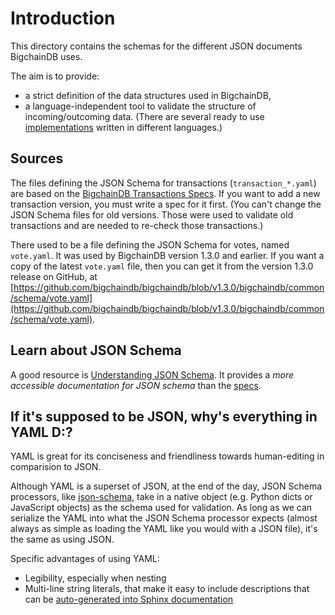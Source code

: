 # Introduction

This directory contains the schemas for the different JSON documents BigchainDB uses.

The aim is to provide:

- a strict definition of the data structures used in BigchainDB,
- a language-independent tool to validate the structure of incoming/outcoming
  data. (There are several ready to use
  [implementations](http://json-schema.org/implementations.html) written in
  different languages.)

## Sources

The files defining the JSON Schema for transactions (`transaction_*.yaml`)
are based on the [BigchainDB Transactions Specs](https://github.com/bigchaindb/BEPs/tree/master/tx-specs).
If you want to add a new transaction version,
you must write a spec for it first.
(You can't change the JSON Schema files for old versions.
Those were used to validate old transactions
and are needed to re-check those transactions.)

There used to be a file defining the JSON Schema for votes, named `vote.yaml`.
It was used by BigchainDB version 1.3.0 and earlier.
If you want a copy of the latest `vote.yaml` file,
then you can get it from the version 1.3.0 release on GitHub, at
[https://github.com/bigchaindb/bigchaindb/blob/v1.3.0/bigchaindb/common/schema/vote.yaml](https://github.com/bigchaindb/bigchaindb/blob/v1.3.0/bigchaindb/common/schema/vote.yaml).

## Learn about JSON Schema

A good resource is [Understanding JSON Schema](http://spacetelescope.github.io/understanding-json-schema/index.html).
It provides a *more accessible documentation for JSON schema* than the [specs](http://json-schema.org/documentation.html).

## If it's supposed to be JSON, why's everything in YAML D:?

YAML is great for its conciseness and friendliness towards human-editing in comparision to JSON.

Although YAML is a superset of JSON, at the end of the day, JSON Schema processors, like
[json-schema](http://python-jsonschema.readthedocs.io/en/latest/), take in a native object (e.g.
Python dicts or JavaScript objects) as the schema used for validation. As long as we can serialize
the YAML into what the JSON Schema processor expects (almost always as simple as loading the YAML
like you would with a JSON file), it's the same as using JSON.

Specific advantages of using YAML:
 - Legibility, especially when nesting
 - Multi-line string literals, that make it easy to include descriptions that can be [auto-generated
   into Sphinx documentation](/docs/server/generate_schema_documentation.py)
